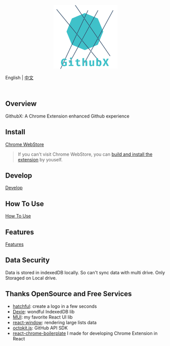 <center>
<img src="./src/assets/logo.png" width="200" />
</center>

English | [中文](./README-cn.md)

![![](https://img.shields.io/chrome-web-store/v/nmcddfeclkbhehidjoadbmkaajoppapo?style=for-the-badge)](https://chrome.google.com/webstore/detail/githubx/nmcddfeclkbhehidjoadbmkaajoppapo)

## Overview

GithubX: A Chrome Extension enhanced Github experience

## Install

[Chrome WebStore](https://chrome.google.com/webstore/detail/githubx/nmcddfeclkbhehidjoadbmkaajoppapo)

> If you can't visit Chrome WebStore, you can [build and install the extension](https://github.com/riskers/GithubX/wiki/Build-and-Install-the-extension-in-developer-mode) by youself.

## Develop

[Develop](https://github.com/riskers/GithubX/wiki/Develop)

## How To Use

[How To Use](https://github.com/riskers/github-plus-extension/wiki/How-to--use)

## Features

[Features](https://github.com/riskers/github-plus-extension/wiki/Features)

## Data Security

Data is stored in indexedDB locally.
So can't sync data with multi drive.
Only Storaged on Local drive.

## Thanks OpenSource and Free Services

* [hatchful](https://hatchful.shopify.com/): create a logo in a few seconds
* [Dexie](https://dexie.org/): wondful IndexedDB lib
* [MUI](https://mui.com/): my favorite React UI lib
* [react-window](https://github.com/bvaughn/react-window): rendering large lists data
* [octokit.js](https://github.com/octokit/octokit.js): GitHub API SDK
* [react-chrome-boilerplate](https://github.com/riskers/react-chrome-boilerplate) I made for developing Chrome Extension in React
